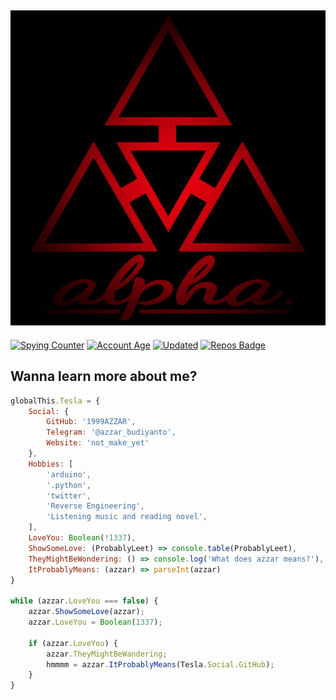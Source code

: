 ## ![Welcome to my profile guys](header.png)

[![Spying Counter](https://badges.pufler.dev/visits/1999AZZAR/1999AZZAR?style=for-the-badge&color=e74c3c&logo=github&label=Spying+Counter)](https://github.com/1999AZZAR)
[![Account Age](https://badges.pufler.dev/years/1999AZZAR/?style=for-the-badge&color=27a4fb&logo=github&label=Account+Age)](https://github.com/1999AZZAR)
[![Updated](https://badges.pufler.dev/updated/1999AZZAR/1999AZZAR?style=for-the-badge&color=f0f6f9&logo=github&label=Profile+Updated)](https://github.com/1999AZZAR)
[![Repos Badge](https://badges.pufler.dev/repos/1999AZZAR/?style=for-the-badge&color=f0f6f9&logo=github&label=Public+Repos)](https//github.com/1999AZZAR)

## Wanna learn more about me?

```js
globalThis.Tesla = {
    Social: {
        GitHub: '1999AZZAR',
        Telegram: '@azzar_budiyanto',
        Website: 'not_make_yet'
    },
    Hobbies: [
        'arduino',
        '.python',
        'twitter',
        'Reverse Engineering',
        'Listening music and reading novel',
    ],
    LoveYou: Boolean(!1337),
    ShowSomeLove: (ProbablyLeet) => console.table(ProbablyLeet),
    TheyMightBeWondering: () => console.log('What does azzar means?'),
    ItProbablyMeans: (azzar) => parseInt(azzar)
}

while (azzar.LoveYou === false) {
    azzar.ShowSomeLove(azzar);
    azzar.LoveYou = Boolean(1337);

    if (azzar.LoveYou) {
        azzar.TheyMightBeWandering;
        hmmmm = azzar.ItProbablyMeans(Tesla.Social.GitHub);
    }
}
```
